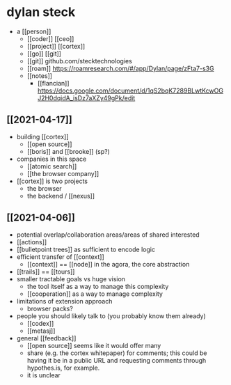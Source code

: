 # dylan steck

- a [[person]]
  - [[coder]] [[ceo]]
  - [[project]] [[cortex]]
  - [[go]] [[git]]
  - [[git]] github.com/stecktechnologies
  - [[roam]] https://roamresearch.com/#/app/Dylan/page/zFta7-s3G
  - [[notes]]
    - [[flancian]] https://docs.google.com/document/d/1qS2bqK7289BLwtKcwOGJ2H0dqidA_isDz7aXZy49gPk/edit

## [[2021-04-17]]

- building [[cortex]]
  - [[open source]]
  - [[boris]] and [[brooke]] (sp?)
- companies in this space
  - [[atomic search]]
  - [[the browser company]]
- [[cortex]] is two projects
  - the browser
  - the backend / [[nexus]]
## [[2021-04-06]]

- potential overlap/collaboration areas/areas of shared interested
- [[actions]]
- [[bulletpoint trees]] as sufficient to encode logic
- efficient transfer of [[context]]
  - [[context]] == [[node]] in the agora, the core abstraction
- [[trails]] == [[tours]]
- smaller tractable goals vs huge vision
  - the tool itself as a way to manage this complexity
  - [[cooperation]] as a way to manage complexity
- limitations of extension approach
  - browser packs?
- people you should likely talk to (you probably know them already)
  - [[codex]]
  - [[metasj]]
- general [[feedback]]
  - [[open source]] seems like it would offer many 
  - share (e.g. the cortex whitepaper) for comments; this could be having it be in a public URL and requesting comments through hypothes.is, for example.
  - it is unclear


